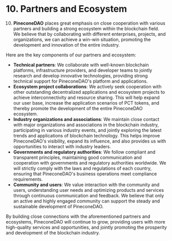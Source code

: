 # 10. Partners and Ecosystem

10. **PineconeDAO** places great emphasis on close cooperation with various partners and building a strong ecosystem within the blockchain field. We believe that by collaborating with different enterprises, projects, and organizations, we can achieve a win-win situation, promoting the development and innovation of the entire industry.

Here are the key components of our partners and ecosystem:

* **Technical partners**: We collaborate with well-known blockchain platforms, infrastructure providers, and developer teams to jointly research and develop innovative technologies, providing strong technical support for PineconeDAO's platform and applications.
* **Ecosystem project collaborations**: We actively seek cooperation with other outstanding decentralized applications and ecosystem projects to achieve interconnectivity and resource sharing. This will help expand our user base, increase the application scenarios of PCT tokens, and thereby promote the development of the entire PineconeDAO ecosystem.
* **Industry organizations and associations**: We maintain close contact with major organizations and associations in the blockchain industry, participating in various industry events, and jointly exploring the latest trends and applications of blockchain technology. This helps improve PineconeDAO's visibility, expand its influence, and also provides us with opportunities to interact with industry leaders.
* **Governments and regulatory authorities**: We follow compliant and transparent principles, maintaining good communication and cooperation with governments and regulatory authorities worldwide. We will strictly comply with the laws and regulations of each country, ensuring that PineconeDAO's business operations meet compliance requirements.
* **Community and users**: We value interaction with the community and users, understanding user needs and optimizing products and services through continuous communication and feedback. We believe that only an active and highly engaged community can support the steady and sustainable development of PineconeDAO.

By building close connections with the aforementioned partners and ecosystems, PineconeDAO will continue to grow, providing users with more high-quality services and opportunities, and jointly promoting the prosperity and development of the blockchain industry.
